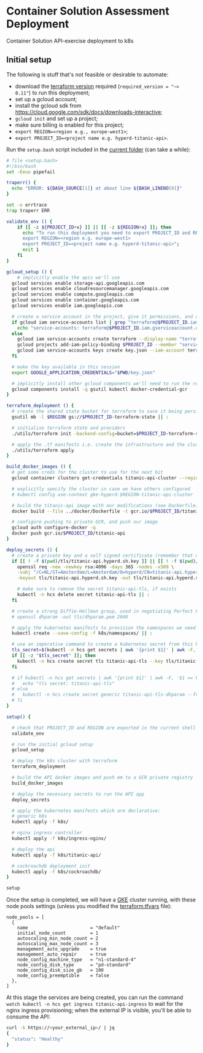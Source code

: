 # Container Solution Assessment Deployment

Container Solution API-exercise deployment to k8s

## Initial setup

The following is stuff that's not feasible or desirable to automate:

- download the [terraform version](https://releases.hashicorp.com/terraform/0.11.14/) required (`required_version = "~> 0.11"`) to run this deployment;
- set up a gcloud account;
- install the gcloud sdk from <https://cloud.google.com/sdk/docs/downloads-interactive>;
- `gcloud init` and set up a project;
- make sure billing is enabled for this project;
- `export REGION=<region e.g., europe-west1>`;
- `export PROJECT_ID=<project name e.g. hyperd-titanic-api>`.

Run the `setup.bash` script included in the [current folder](../deploy) (can take a while):

```bash
# file <setup.bash>
#!/bin/bash
set -Eeuo pipefail

traperr() {
  echo "ERROR: ${BASH_SOURCE[1]} at about line ${BASH_LINENO[0]}"
}

set -o errtrace
trap traperr ERR

validate_env () {
    if [[ -z ${PROJECT_ID+x} ]] || [[ -z ${REGION+x} ]]; then
      echo "To run this deployment you need to export PROJECT_ID and REGION as follows:
      export REGION=<region e.g. europe-west1>
      export PROJECT_ID=<project name e.g. hyperd-titanic-api>";
      exit 1
    fi
}

gcloud_setup () {
    # implicitly enable the apis we'll use
  gcloud services enable storage-api.googleapis.com
  gcloud services enable cloudresourcemanager.googleapis.com
  gcloud services enable compute.googleapis.com
  gcloud services enable container.googleapis.com
  gcloud services enable iam.googleapis.com

  # create a service account in the project, give it permissions, and obtain a key for terraform to use
  if gcloud iam service-accounts list | grep "terraform@$PROJECT_ID.iam.gserviceaccount.com" | awk '{print $1}'; then
    echo "service-accounts: terraform@$PROJECT_ID.iam.gserviceaccount.com"
  else
    gcloud iam service-accounts create terraform --display-name "terraform"
    gcloud projects add-iam-policy-binding $PROJECT_ID --member "serviceAccount:terraform@$PROJECT_ID.iam.gserviceaccount.com" --role "roles/owner"
    gcloud iam service-accounts keys create key.json --iam-account terraform@$PROJECT_ID.iam.gserviceaccount.com
  fi

  # make the key available in this session
  export GOOGLE_APPLICATION_CREDENTIALS="$PWD/key.json"

  # implicitly install other gcloud components we'll need to run the rest
  gcloud components install -q gsutil kubectl docker-credential-gcr
}

terraform_deployment () {
  # create the shared state bucket for terraform to save it being persisted locally / allow other people to run the tooling
  gsutil mb -l $REGION gs://$PROJECT_ID-terraform-state || :

  # initialise terraform state and providers
  ./utils/terraform init -backend-config=bucket=$PROJECT_ID-terraform-state

  # apply the .tf manifests i.e. create the infrastructure and the cluster
  ./utils/terraform apply
}

build_docker_images () {
  # get some creds for the cluster to use for the next bit
  gcloud container clusters get-credentials titanic-api-cluster --region $REGION

  # explicitly specify the cluster in case we have others configured
  # kubectl config use-context gke-hyperd-$REGION-titanic-api-cluster

  # build the titanic-api image with our modifications (see Dockerfile) and tag for private GCR
  docker build --file ../docker/Dockerfile -t gcr.io/$PROJECT_ID/titanic-api .

  # configure pushing to private GCR, and push our image
  gcloud auth configure-docker -q
  docker push gcr.io/$PROJECT_ID/titanic-api
}

deploy_secrets () {
  # create a private key and a self signed certificate (remember that old skool 2048 bit as Google load balancers don't like the stronger RSA-4096)
  if [[ ! -f $(pwd)/tls/titanic-api.hyperd.sh.key ]] || [[ ! -f $(pwd)/tls/titanic-api.hyperd.sh.crt ]]; then
    openssl req -new -newkey rsa:4096 -days 365 -nodes -x509 \
    -subj "/C=NL/ST=Amsterdam/L=Amsterdam/O=hyperd/CN=titanic-api.hyperd.sh" \
    -keyout tls/titanic-api.hyperd.sh.key -out tls/titanic-api.hyperd.sh.crt

    # make sure to remove the secret titanic-api-tls, if exists
    kubectl -n hcs delete secret titanic-api-tls || :
  fi

  # create a strong Diffie-Hellman group, used in negotiating Perfect Forward Secrecy with clients
  # openssl dhparam -out tls/dhparam.pem 2048

  # apply the kubernetes manifests to provision the namespaces we need
  kubectl create --save-config -f k8s/namespaces/ || :

  # use an imperative command to create a kubernetes secret from this key that can be used with the GCE ingress
  tls_secret=$(kubectl -n hcs get secrets | awk '{print $1}' | awk -F, '$1 == V' V="titanic-api-tls")
  if [[ -z "$tls_secret" ]]; then
    kubectl -n hcs create secret tls titanic-api-tls --key tls/titanic-api.hyperd.sh.key --cert tls/titanic-api.hyperd.sh.crt
  fi

  # if kubectl -n hcs get secrets | awk '{print $1}' | awk -F, '$1 == V' V="titanic-api-tls-dhparam"; then
  #   echo "tls secret: titanic-api-tls"
  # else
  #   kubectl -n hcs create secret generic titanic-api-tls-dhparam --from-file=tls/dhparam.pem
  # fi
}

setup() {

  # check that PROJECT_ID and REGION are exported in the current shell
  validate_env

  # run the initial gcloud setup
  gcloud_setup

  # deploy the k8s cluster with terraform
  terraform_deployment

  # build the API docker images and push em to a GCR private registry
  build_docker_images

  # deploy the necessary secrets to run the API app
  deploy_secrets

  # apply the kubernetes manifests which are declarative:
  # generic k8s
  kubectl apply -f k8s/

  # nginx ingress controller
  kubectl apply -f k8s/ingress-nginx/

  # deploy the api
  kubectl apply -f k8s/titanic-api/

  # cockroachdb deployment init
  kubectl apply -f k8s/cockroachdb/
}

setup
```

Once the setup is completed, we will have a [GKE](https://cloud.google.com/kubernetes-engine/docs/) cluster running, with these node pools settings (unless you modified the [terraform.tfvars](./terraform.tfvars) file):

```hlc
node_pools = [
  {
    name                       = "default"
    initial_node_count         = 1
    autoscaling_min_node_count = 2
    autoscaling_max_node_count = 3
    management_auto_upgrade    = true
    management_auto_repair     = true
    node_config_machine_type   = "n1-standard-4"
    node_config_disk_type      = "pd-standard"
    node_config_disk_size_gb   = 100
    node_config_preemptible    = false
  },
]
```

At this stage the services are being created, you can run the command `watch kubectl -n hcs get ingress titanic-api-ingress` to wait for the nginx ingress provisioning; when the external IP is visible, you'll be able to consume the API:

```bash
curl -k https://<your_external_ip>/ | jq
{
  "status": "Healthy"
}
```
